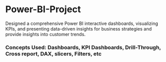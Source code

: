 # Power-BI-Project
Designed a comprehensive Power BI interactive dashboards, visualizing KPIs, and presenting data-driven insights for business strategies and provide insights into customer trends.

### Concepts Used: Dashboards, KPI Dashboards, Drill-Through, Cross report, DAX, slicers, Filters, etc
